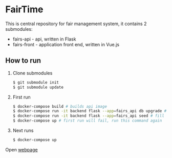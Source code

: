 # FairTime

This is central repository for fair management system, it contains 2 submodules:
- fairs-api - api, written in Flask
- fairs-front - application front end, written in Vue.js


## How to run

1. Clone submodules
    ```bash
    $ git submodule init
    $ git submodule update
    ```
1. First run
    ```bash
    $ docker-compose build # builds api image
    $ docker-compose run -it backend flask --app=fairs_api db upgrade # create database
    $ docker-compose run -it backend flask --app=fairs_api seed # fill database
    $ docker-compose up # first run will fail, run this command again
    ```
1. Next runs
    ```bash
    $ docker-compose up
    ```

Open [webpage](http://localhost)
